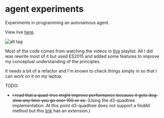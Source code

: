 # agent experiments
Experiments in programming an autonamous agent.

View live [here](https://skrillex581.github.io/agents/).

![alt tag](https://raw.githubusercontent.com/skrillex581/agents/master/agents.gif)

Most of the code comes from watching the videos in [this](https://www.youtube.com/playlist?list=PLRqwX-V7Uu6YHt0dtyf4uiw8tKOxQLvlW) playlist. All I did was rewrite most of it but used ES2015 and added some features to improve my conceptual understanding of the principles.

 It needs a bit of a refactor and I'm known to check things simply in so that I can work on it on my laptop.

 TODO:
 - ~~I read that a quad-tree might improve performance because it gets dog-slow any time you go over 100 or so.~~ (Using the d3-quadtree implementation. At this point d3-quadtree does not support a findAll method but this [link](https://bl.ocks.org/lwthatcher/eefa923ab427d293d44f67057521c0f9) has an extension.)